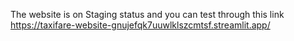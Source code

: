 The website is on Staging status and you can test through this link https://taxifare-website-gnujefqk7uuwlklszcmtsf.streamlit.app/
